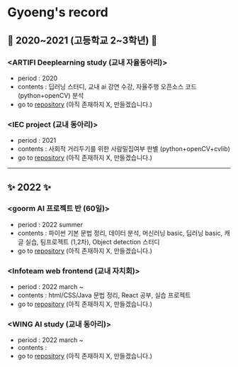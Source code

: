 # Gyoeng's record 

## 🎇 2020~2021 (고등학교 2~3학년) 🎇

### <ARTIFI Deeplearning study (교내 자율동아리)>
 * period : 2020 
 * contents : 딥러닝 스터디, 교내 ai 강연 수강, 자율주행 오픈소스 코드(python+openCV) 분석
 * go to [repository]() (아직 존재하지 X, 만들겠습니다.)

### <IEC project (교내 동아리)>
 * period : 2021
 * contents : 사회적 거리두기를 위한 사람밀집여부 판별 (python+openCV+cvlib)
 * go to [repository]() (아직 존재하지 X, 만들겠습니다.)

<hr>

## ✨ 2022 ✨

### <goorm AI 프로젝트 반 (60일)>
 * period : 2022 summer
 * contents : 파이썬 기본 문법 정리, 데이터 분석, 머신러닝 basic, 딥러닝 basic, 캐글 실습, 팀프로젝트 (1,2차), Object detection 스터디 
 * go to [repository]() (아직 존재하지 X, 만들겠습니다.)

### <Infoteam web frontend (교내 자치회)> 
 * period : 2022 march ~
 * contents : html/CSS/Java 문법 정리, React 공부, 실습 프로젝트 
 * go to [repository]() (아직 존재하지 X, 만들겠습니다.)

### <WING AI study (교내 동아리)> 
 * period : 2022 march ~ 
 * contents : 
 * go to [repository]() (아직 존재하지 X, 만들겠습니다.)
<br/>

<!--
**gyoenge/gyoenge** is a ✨ _special_ ✨ repository because its `README.md` (this file) appears on your GitHub profile.

Here are some ideas to get you started:

- 🔭 I’m currently working on ...
- 🌱 I’m currently learning ...
- 👯 I’m looking to collaborate on ...
- 🤔 I’m looking for help with ...
- 💬 Ask me about ...
- 📫 How to reach me: ...
- 😄 Pronouns: ...
- ⚡ Fun fact: ...
-->
